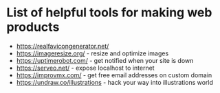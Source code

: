 # List of helpful tools for making web products

- https://realfavicongenerator.net/
- https://imageresize.org/ - resize and optimize images
- https://uptimerobot.com/ - get notified when your site is down
- https://serveo.net/ - expose localhost to internet
- https://improvmx.com/ - get free email addresses on custom domain
- https://undraw.co/illustrations - hack your way into illustrations world
